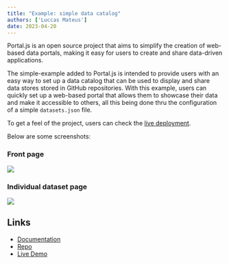 ```yaml
---
title: "Example: simple data catalog"
authors: ['Luccas Mateus']
date: 2023-04-20
---
```


Portal.js is an open source project that aims to simplify the creation of web-based data portals, making it easy for users to create and share data-driven applications. 

The simple-example added to Portal.js is intended to provide users with an easy way to set up a data catalog that can be used to display and share data stores stored in GitHub repositories. With this example, users can quickly set up a web-based portal that allows them to showcase their data and make it accessible to others, all this being done thru the configuration of a simple `datasets.json` file.

To get a feel of the project, users can check the [live deployment](https://example.portaljs.org).

Below are some screenshots:

### Front page

![](https://i.imgur.com/wMk3pGf.png)

### Individual dataset page

![](https://i.imgur.com/UipBNEY.png)


## Links

- [Documentation](/docs/example-data-catalog)  
- [Repo](https://github.com/datopian/portaljs/tree/main/examples/simple-example)  
- [Live Demo](https://example.portaljs.org)  